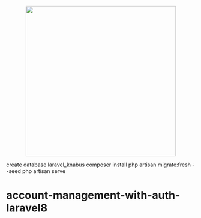 <p align="center"><a href="https://laravel.com" target="_blank"><img src="https://raw.githubusercontent.com/laravel/art/master/logo-lockup/5%20SVG/2%20CMYK/1%20Full%20Color/laravel-logolockup-cmyk-red.svg" width="400"></a></p>

create database laravel_knabus
composer install
php artisan migrate:fresh --seed
php artisan serve

# account-management-with-auth-laravel8
